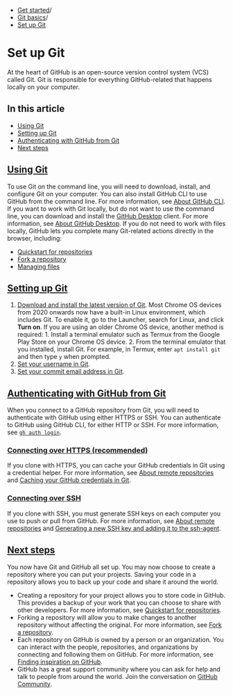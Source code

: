   * [Get started](https://docs.github.com/en/get-started "Get started")/
  * [Git basics](https://docs.github.com/en/get-started/git-basics "Git basics")/
  * [Set up Git](https://docs.github.com/en/get-started/git-basics/set-up-git "Set up Git")


# Set up Git
At the heart of GitHub is an open-source version control system (VCS) called Git. Git is responsible for everything GitHub-related that happens locally on your computer.
## In this article
  * [Using Git](https://docs.github.com/en/get-started/git-basics/set-up-git#using-git)
  * [Setting up Git](https://docs.github.com/en/get-started/git-basics/set-up-git#setting-up-git)
  * [Authenticating with GitHub from Git](https://docs.github.com/en/get-started/git-basics/set-up-git#authenticating-with-github-from-git)
  * [Next steps](https://docs.github.com/en/get-started/git-basics/set-up-git#next-steps)


## [Using Git](https://docs.github.com/en/get-started/git-basics/set-up-git#using-git)
To use Git on the command line, you will need to download, install, and configure Git on your computer. You can also install GitHub CLI to use GitHub from the command line. For more information, see [About GitHub CLI](https://docs.github.com/en/github-cli/github-cli/about-github-cli).
If you want to work with Git locally, but do not want to use the command line, you can download and install the [GitHub Desktop](https://desktop.github.com/) client. For more information, see [About GitHub Desktop](https://docs.github.com/en/desktop/overview/about-github-desktop).
If you do not need to work with files locally, GitHub lets you complete many Git-related actions directly in the browser, including:
  * [Quickstart for repositories](https://docs.github.com/en/repositories/creating-and-managing-repositories/quickstart-for-repositories)
  * [Fork a repository](https://docs.github.com/en/pull-requests/collaborating-with-pull-requests/working-with-forks/fork-a-repo)
  * [Managing files](https://docs.github.com/en/repositories/working-with-files/managing-files)


## [Setting up Git](https://docs.github.com/en/get-started/git-basics/set-up-git#setting-up-git)
  1. [Download and install the latest version of Git](https://git-scm.com/downloads).
Most Chrome OS devices from 2020 onwards now have a built-in Linux environment, which includes Git. To enable it, go to the Launcher, search for Linux, and click **Turn on**.
If you are using an older Chrome OS device, another method is required:
    1. Install a terminal emulator such as Termux from the Google Play Store on your Chrome OS device.
    2. From the terminal emulator that you installed, install Git. For example, in Termux, enter `apt install git` and then type `y` when prompted.
  2. [Set your username in Git](https://docs.github.com/en/get-started/git-basics/setting-your-username-in-git).
  3. [Set your commit email address in Git](https://docs.github.com/en/account-and-profile/setting-up-and-managing-your-personal-account-on-github/managing-email-preferences/setting-your-commit-email-address).


## [Authenticating with GitHub from Git](https://docs.github.com/en/get-started/git-basics/set-up-git#authenticating-with-github-from-git)
When you connect to a GitHub repository from Git, you will need to authenticate with GitHub using either HTTPS or SSH.
You can authenticate to GitHub using GitHub CLI, for either HTTP or SSH. For more information, see [`gh auth login`](https://cli.github.com/manual/gh_auth_login).
### [Connecting over HTTPS (recommended)](https://docs.github.com/en/get-started/git-basics/set-up-git#connecting-over-https-recommended)
If you clone with HTTPS, you can cache your GitHub credentials in Git using a credential helper. For more information, see [About remote repositories](https://docs.github.com/en/get-started/git-basics/about-remote-repositories#cloning-with-https-urls) and [Caching your GitHub credentials in Git](https://docs.github.com/en/get-started/git-basics/caching-your-github-credentials-in-git).
### [Connecting over SSH](https://docs.github.com/en/get-started/git-basics/set-up-git#connecting-over-ssh)
If you clone with SSH, you must generate SSH keys on each computer you use to push or pull from GitHub. For more information, see [About remote repositories](https://docs.github.com/en/get-started/git-basics/about-remote-repositories#cloning-with-ssh-urls) and [Generating a new SSH key and adding it to the ssh-agent](https://docs.github.com/en/authentication/connecting-to-github-with-ssh/generating-a-new-ssh-key-and-adding-it-to-the-ssh-agent).
## [Next steps](https://docs.github.com/en/get-started/git-basics/set-up-git#next-steps)
You now have Git and GitHub all set up. You may now choose to create a repository where you can put your projects. Saving your code in a repository allows you to back up your code and share it around the world.
  * Creating a repository for your project allows you to store code in GitHub. This provides a backup of your work that you can choose to share with other developers. For more information, see [Quickstart for repositories](https://docs.github.com/en/repositories/creating-and-managing-repositories/quickstart-for-repositories).
  * Forking a repository will allow you to make changes to another repository without affecting the original. For more information, see [Fork a repository](https://docs.github.com/en/pull-requests/collaborating-with-pull-requests/working-with-forks/fork-a-repo).
  * Each repository on GitHub is owned by a person or an organization. You can interact with the people, repositories, and organizations by connecting and following them on GitHub. For more information, see [Finding inspiration on GitHub](https://docs.github.com/en/get-started/start-your-journey/finding-inspiration-on-github).
  * GitHub has a great support community where you can ask for help and talk to people from around the world. Join the conversation on [GitHub Community](https://github.com/orgs/community/discussions).



